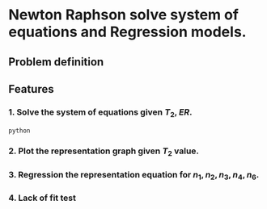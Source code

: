 # Newton Raphson solve system of equations and Regression models.

## Problem definition


## Features

### 1. Solve the system of equations given $T_2$, $ER$.
```bash
python
```

### 2. Plot the representation graph given $T_2$ value.

### 3. Regression the representation equation for $n_1, n_2, n_3, n_4, n_6$.

### 4. Lack of fit test

